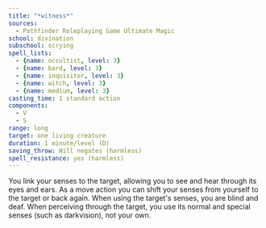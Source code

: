 ```yaml
---
title: "*witness*"
sources:
  - Pathfinder Roleplaying Game Ultimate Magic
school: divination
subschool: scrying
spell_lists:
  - {name: occultist, level: 3}
  - {name: bard, level: 3}
  - {name: inquisitor, level: 3}
  - {name: witch, level: 3}
  - {name: medium, level: 3}
casting_time: 1 standard action
components:
  - V
  - S
range: long
target: one living creature
duration: 1 minute/level (D)
saving_throw: Will negates (harmless)
spell_resistance: yes (harmless)
---
```


You link your senses to the target, allowing you to see and hear through its eyes and ears. As a move action you can shift your senses from yourself to the target or back again. When using the target's senses, you are blind and deaf. When perceiving through the target, you use its normal and special senses (such as darkvision), not your own.

